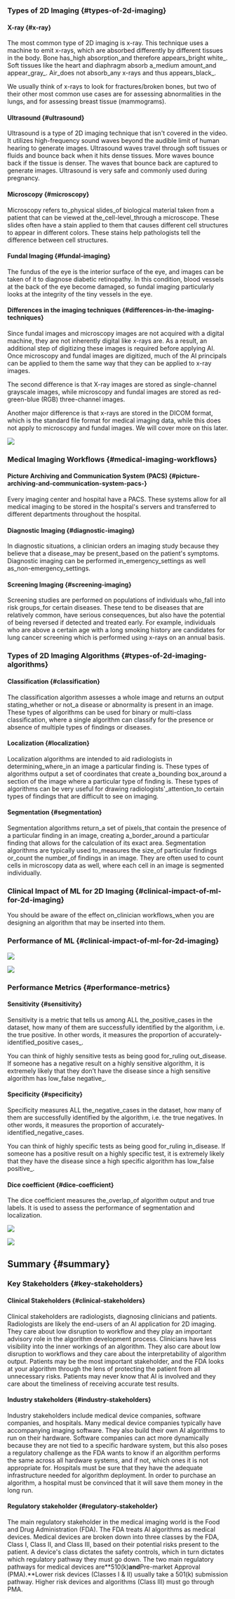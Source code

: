 ### Types of 2D Imaging {#types-of-2d-imaging}

#### X-ray {#x-ray}

The most common type of 2D imaging is x-ray. This technique uses a machine to emit x-rays, which are absorbed differently by different tissues in the body. Bone has_high absorption\_and therefore appears\_bright white_. Soft tissues like the heart and diaphragm absorb a_medium amount\_and appear\_gray_. Air_does not absorb\_any x-rays and thus appears\_black_.

We usually think of x-rays to look for fractures/broken bones, but two of their other most common use cases are for assessing abnormalities in the lungs, and for assessing breast tissue \(mammograms\).

#### Ultrasound {#ultrasound}

Ultrasound is a type of 2D imaging technique that isn't covered in the video. It utilizes high-frequency sound waves beyond the audible limit of human hearing to generate images. Ultrasound waves travel through soft tissues or fluids and bounce back when it hits dense tissues. More waves bounce back if the tissue is denser. The waves that bounce back are captured to generate images. Ultrasound is very safe and commonly used during pregnancy.

#### Microscopy {#microscopy}

Microscopy refers to\_physical slides\_of biological material taken from a patient that can be viewed at the\_cell-level\_through a microscope. These slides often have a stain applied to them that causes different cell structures to appear in different colors. These stains help pathologists tell the difference between cell structures.

#### Fundal Imaging {#fundal-imaging}

The fundus of the eye is the interior surface of the eye, and images can be taken of it to diagnose diabetic retinopathy. In this condition, blood vessels at the back of the eye become damaged, so fundal imaging particularly looks at the integrity of the tiny vessels in the eye.

#### Differences in the imaging techniques {#differences-in-the-imaging-techniques}

Since fundal images and microscopy images are not acquired with a digital machine, they are not inherently digital like x-rays are. As a result, an additional step of digitizing these images is required before applying AI. Once microscopy and fundal images are digitized, much of the AI principals can be applied to them the same way that they can be applied to x-ray images.

The second difference is that X-ray images are stored as single-channel grayscale images, while microscopy and fundal images are stored as red-green-blue \(RGB\) three-channel images.

Another major difference is that x-rays are stored in the DICOM format, which is the standard file format for medical imaging data, while this does not apply to microscopy and fundal images. We will cover more on this later.

[![](https://video.udacity-data.com/topher/2020/April/5e9a409e_l1-clinicalworkflow-/l1-clinicalworkflow-.png)](https://classroom.udacity.com/nanodegrees/nd320-beta/parts/f5541bd6-560d-4ac8-b612-9db9b4420eba/modules/004715e8-0ef7-45d6-94b5-00b792a53bdd/lessons/602d9c5b-4079-4738-b9dc-c82b5aa56fca/concepts/10f666bd-93d6-4510-88a9-8af51469a3e3#)

### Medical Imaging Workflows {#medical-imaging-workflows}

#### Picture Archiving and Communication System \(PACS\) {#picture-archiving-and-communication-system-pacs-}

Every imaging center and hospital have a PACS. These systems allow for all medical imaging to be stored in the hospital's servers and transferred to different departments throughout the hospital.

#### Diagnostic Imaging {#diagnostic-imaging}

In diagnostic situations, a clinician orders an imaging study because they believe that a disease\_may be present\_based on the patient's symptoms. Diagnostic imaging can be performed in\_emergency\_settings as well as\_non-emergency\_settings.

#### Screening Imaging {#screening-imaging}

Screening studies are performed on populations of individuals who\_fall into risk groups\_for certain diseases. These tend to be diseases that are relatively common, have serious consequences, but also have the potential of being reversed if detected and treated early. For example, individuals who are above a certain age with a long smoking history are candidates for lung cancer screening which is performed using x-rays on an annual basis.

### Types of 2D Imaging Algorithms {#types-of-2d-imaging-algorithms}

#### Classification {#classification}

The classification algorithm assesses a whole image and returns an output stating\_whether or not\_a disease or abnormality is present in an image. These types of algorithms can be used for binary or multi-class classification, where a single algorithm can classify for the presence or absence of multiple types of findings or diseases.

#### Localization {#localization}

Localization algorithms are intended to aid radiologists in determining\_where\_in an image a particular finding is. These types of algorithms output a set of coordinates that create a\_bounding box\_around a section of the image where a particular type of finding is. These types of algorithms can be very useful for drawing radiologists'\_attention\_to certain types of findings that are difficult to see on imaging.

#### Segmentation {#segmentation}

Segmentation algorithms return\_a set of pixels\_that contain the presence of a particular finding in an image, creating a\_border\_around a particular finding that allows for the calculation of its exact area. Segmentation algorithms are typically used to\_measures the size\_of particular findings or\_count the number\_of findings in an image. They are often used to count cells in microscopy data as well, where each cell in an image is segmented individually.

### Clinical Impact of ML for 2D Imaging {#clinical-impact-of-ml-for-2d-imaging}

You should be aware of the effect on\_clinician workflows\_when you are designing an algorithm that may be inserted into them.

### Performance of ML {#clinical-impact-of-ml-for-2d-imaging}

[![](https://video.udacity-data.com/topher/2020/April/5e9a40c6_l1-performance-2/l1-performance-2.png)](https://classroom.udacity.com/nanodegrees/nd320-beta/parts/f5541bd6-560d-4ac8-b612-9db9b4420eba/modules/004715e8-0ef7-45d6-94b5-00b792a53bdd/lessons/602d9c5b-4079-4738-b9dc-c82b5aa56fca/concepts/2ebe640e-ffea-4bc3-95f8-928db4ae5029#)

[![](https://video.udacity-data.com/topher/2020/April/5e9a40d5_l1-performance-1/l1-performance-1.png)](https://classroom.udacity.com/nanodegrees/nd320-beta/parts/f5541bd6-560d-4ac8-b612-9db9b4420eba/modules/004715e8-0ef7-45d6-94b5-00b792a53bdd/lessons/602d9c5b-4079-4738-b9dc-c82b5aa56fca/concepts/2ebe640e-ffea-4bc3-95f8-928db4ae5029#)

### Performance Metrics {#performance-metrics}

#### Sensitivity {#sensitivity}

Sensitivity is a metric that tells us among ALL the_positive\_cases in the dataset, how many of them are successfully identified by the algorithm, i.e. the true positive. In other words, it measures the proportion of accurately-identified\_positive cases_.

You can think of highly sensitive tests as being good for_ruling out\_disease. If someone has a negative result on a highly sensitive algorithm, it is extremely likely that they don’t have the disease since a high sensitive algorithm has low\_false negative_.

#### Specificity {#specificity}

Specificity measures ALL the\_negative\_cases in the dataset, how many of them are successfully identified by the algorithm, i.e. the true negatives. In other words, it measures the proportion of accurately-identified\_negative\_cases.

You can think of highly specific tests as being good for_ruling in\_disease. If someone has a positive result on a highly specific test, it is extremely likely that they have the disease since a high specific algorithm has low\_false positive_.

#### Dice coefficient {#dice-coefficient}

The dice coefficient measures the\_overlap\_of algorithm output and true labels. It is used to assess the performance of segmentation and localization.

[![](https://video.udacity-data.com/topher/2020/April/5e9a40f3_l1-stakeholder/l1-stakeholder.png)](https://classroom.udacity.com/nanodegrees/nd320-beta/parts/f5541bd6-560d-4ac8-b612-9db9b4420eba/modules/004715e8-0ef7-45d6-94b5-00b792a53bdd/lessons/602d9c5b-4079-4738-b9dc-c82b5aa56fca/concepts/55370da0-f21b-4b74-9642-fa3f3c12d971#)

[![](https://video.udacity-data.com/topher/2020/April/5e9a4106_l1-stakeholderfda/l1-stakeholderfda.png)](https://classroom.udacity.com/nanodegrees/nd320-beta/parts/f5541bd6-560d-4ac8-b612-9db9b4420eba/modules/004715e8-0ef7-45d6-94b5-00b792a53bdd/lessons/602d9c5b-4079-4738-b9dc-c82b5aa56fca/concepts/55370da0-f21b-4b74-9642-fa3f3c12d971#)

## Summary {#summary}

### Key Stakeholders {#key-stakeholders}

#### Clinical Stakeholders {#clinical-stakeholders}

Clinical stakeholders are radiologists, diagnosing clinicians and patients. Radiologists are likely the end-users of an AI application for 2D imaging. They care about low disruption to workflow and they play an important advisory role in the algorithm development process. Clinicians have less visibility into the inner workings of an algorithm. They also care about low disruption to workflows and they care about the interpretability of algorithm output. Patients may be the most important stakeholder, and the FDA looks at your algorithm through the lens of protecting the patient from all unnecessary risks. Patients may never know that AI is involved and they care about the timeliness of receiving accurate test results.

#### Industry stakeholders {#industry-stakeholders}

Industry stakeholders include medical device companies, software companies, and hospitals. Many medical device companies typically have accompanying imaging software. They also build their own AI algorithms to run on their hardware. Software companies can act more dynamically because they are not tied to a specific hardware system, but this also poses a regulatory challenge as the FDA wants to know if an algorithm performs the same across all hardware systems, and if not, which ones it is not appropriate for. Hospitals must be sure that they have the adequate infrastructure needed for algorithm deployment. In order to purchase an algorithm, a hospital must be convinced that it will save them money in the long run.

#### Regulatory stakeholder {#regulatory-stakeholder}

The main regulatory stakeholder in the medical imaging world is the Food and Drug Administration \(FDA\). The FDA treats AI algorithms as medical devices. Medical devices are broken down into three classes by the FDA, Class I, Class II, and Class III, based on their potential risks present to the patient. A device's class dictates the safety controls, which in turn dictates which regulatory pathway they must go down. The two main regulatory pathways for medical devices are**510\(k\)**and**Pre-market Approval \(PMA\).**Lower risk devices \(Classes I & II\) usually take a 501\(k\) submission pathway. Higher risk devices and algorithms \(Class III\) must go through PMA.




